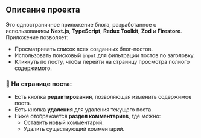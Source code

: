 ## Описание проекта

Это одностраничное приложение блога, разработанное с использованием **Next.js**, **TypeScript**, **Redux Toolkit**, **Zod** и **Firestore**.  
Приложение позволяет:

- Просматривать список всех созданных блог-постов.
- Использовать поисковый `input` для фильтрации постов по заголовку.
- Кликнуть по посту, чтобы перейти на страницу просмотра полного содержимого.

### 📝 На странице поста:

- Есть кнопка **редактирования**, позволяющая изменить содержимое поста.
- Есть кнопка **удаления** для удаления текущего поста.
- Ниже отображается **раздел комментариев**, где можно:
  - Оставить новый комментарий.
  - Удалить существующий комментарий.
